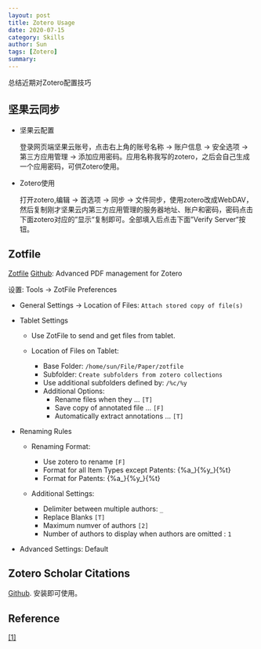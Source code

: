 ```yaml
---
layout: post
title: Zotero Usage
date: 2020-07-15
category: Skills
author: Sun
tags: [Zotero]
summary: 
---
```


总结近期对Zotero配置技巧

## 坚果云同步

- 坚果云配置

  登录网页端坚果云账号，点击右上角的账号名称 -> 账户信息 -> 安全选项 -> 第三方应用管理 -> 添加应用密码。应用名称我写的zotero，之后会自己生成一个应用密码，可供Zotero使用。

- Zotero使用

  打开zotero,编辑 -> 首选项 -> 同步 -> 文件同步，使用zotero改成WebDAV，然后复制刚才坚果云内第三方应用管理的服务器地址、账户和密码，密码点击下面zotero对应的”显示“复制即可。全部填入后点击下面”Verify Server“按钮。

## Zotfile

[Zotfile](http://zotfile.com/) [Github](https://github.com/jlegewie/zotfile): Advanced PDF management for Zotero

设置: Tools -> ZotFile Preferences

- General Settings -> Location of Files: `Attach stored copy of file(s)`

- Tablet Settings
    
    - Use ZotFile to send and get files from tablet.

    - Location of Files on Tablet:    
        - Base Folder: `/home/sun/File/Paper/zotfile`
        - Subfolder: `Create subfolders from zotero collections`
        - Use additional subfolders defined by: `/%c/%y`
        - Additional Options:
            - Rename files when they ... `[T]`
            - Save copy of annotated file ... `[F]`
            - Automatically extract annotations ... `[T]`

- Renaming Rules

    - Renaming Format:
        - Use zotero to rename `[F]`
        - Format for all Item Types except Patents: \{\%a_\}\{\%y_\}\{\%t\}
        - Format for Patents:  \{\%a_\}\{\%y_\}\{\%t\}

    - Additional Settings:
        - Delimiter between multiple authors: `_`
        - Replace Blanks `[T]`
        - Maximum numver of authors `[2]`
        - Number of authors to display when authors are omitted : `1`

- Advanced Settings: Default

## Zotero Scholar Citations

[Github](https://github.com/beloglazov/zotero-scholar-citations). 安装即可使用。


## Reference

<span id="rf1"></span> [[1]](#rrf1)  